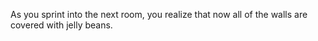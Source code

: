 As you sprint into the next room, you realize that now all of the walls are
covered with jelly beans.